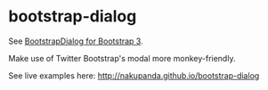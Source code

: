 bootstrap-dialog
================

See <a href="https://github.com/nakupanda/bootstrap3-dialog">BootstrapDialog for Bootstrap 3</a>.

Make use of Twitter Bootstrap's modal more monkey-friendly.

See live examples here: <a href="http://nakupanda.github.io/bootstrap-dialog">http://nakupanda.github.io/bootstrap-dialog</a>
